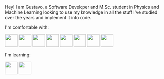 Hey! 
I am Gustavo, a Software Developer and M.Sc. student in Physics and Machine Learning looking to use my knowledge in all the stuff I've studied over the years and implement it into code.

I'm comfortable with: 

<img src='https://cdn.jsdelivr.net/gh/devicons/devicon/icons/python/python-original.svg' width='40'> <img src='https://cdn.jsdelivr.net/gh/devicons/devicon/icons/java/java-original.svg' width='40'> <img src='https://cdn.jsdelivr.net/gh/devicons/devicon/icons/c/c-original.svg' width='40'> <img src="https://cdn.jsdelivr.net/gh/devicons/devicon/icons/mysql/mysql-original.svg" width='40'/> <img src="https://cdn.jsdelivr.net/gh/devicons/devicon/icons/latex/latex-original.svg" width='40'> <img src="https://cdn.jsdelivr.net/gh/devicons/devicon/icons/linux/linux-original.svg" width='40'> 
            <img src="https://cdn.jsdelivr.net/gh/devicons/devicon@latest/icons/git/git-original.svg" width='40'> 
            <img src="https://cdn.jsdelivr.net/gh/devicons/devicon@latest/icons/jupyter/jupyter-original-wordmark.svg" width = '40'/>

I'm learning:

<img src='https://cdn.jsdelivr.net/gh/devicons/devicon/icons/julia/julia-original.svg' width='40'> 
            <img src="https://cdn.jsdelivr.net/gh/devicons/devicon@latest/icons/pytorch/pytorch-original.svg" width='40'
           />
